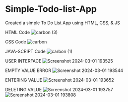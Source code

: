# Simple-Todo-list-App
Created a simple To Do List App using HTML, CSS, &amp; JS

HTML Code
![carbon (3)](https://github.com/iqbal1631/Simple-Todo-list-App/assets/160025744/ebb300b7-fff8-46d3-b783-ab838be66612)

CSS Code
![carbon](https://github.com/iqbal1631/Simple-Todo-list-App/assets/160025744/196f9141-d3e8-41c0-801b-8da61f05c621)

JAVA-SCRIPT Code
![carbon (1)](https://github.com/iqbal1631/Simple-Todo-list-App/assets/160025744/52b395dd-1af3-4a6c-8fa6-c5b5591d39fb)


USER INTERFACE
![Screenshot 2024-03-01 193525](https://github.com/iqbal1631/Simple-Todo-list-App/assets/160025744/688e2aca-352a-4c5c-9c42-e9bd1e74f4cb)

EMPTY VALUE ERROR 
![Screenshot 2024-03-01 193544](https://github.com/iqbal1631/Simple-Todo-list-App/assets/160025744/c4ed7db8-e6a2-4277-9def-8f8ea592cd6a)

ENTERING VALUE
![Screenshot 2024-03-01 193652](https://github.com/iqbal1631/Simple-Todo-list-App/assets/160025744/770cd999-b1fd-4d73-bb08-a8333e18dfc4)

DELETING VALUE
![Screenshot 2024-03-01 193757](https://github.com/iqbal1631/Simple-Todo-list-App/assets/160025744/b755ee00-58ea-4350-95e5-dd6d57e307b6)
![Screenshot 2024-03-01 193808](https://github.com/iqbal1631/Simple-Todo-list-App/assets/160025744/e6b542fa-725b-4c5d-aeb1-932fbf658bba)
